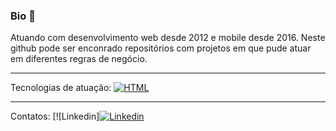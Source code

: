 ### Bio 🔖

Atuando com desenvolvimento web desde 2012 e mobile desde 2016. 
Neste github pode ser enconrado repositórios com projetos em que pude atuar em diferentes regras de negócio. 
_________________________________________________________________________________________________________________
Tecnologias de atuação:
[![HTML](https://img.shields.io/badge/HTML5-E34F26?style=for-the-badge&logo=html5&logoColor=white)](https://www.linkedin.com/in/leandro-loureiro-dev/)


_________________________________________________________________________________________________________________
Contatos:
[![Linkedin][![Linkedin](https://img.shields.io/badge/LinkedIn-0077B5?style=for-the-badge&logo=linkedin&logoColor=white&link=https://www.linkedin.com/in/leandro-loureiro-dev//)](https://www.linkedin.com/in/leandro-loureiro-dev/)


<!--
**leandromltec/leandromltec** is a ✨ _special_ ✨ repository because its `README.md` (this file) appears on your GitHub profile.

Here are some ideas to get you started:

- 🔭 I’m currently working on ...
- 🌱 I’m currently learning ...
- 👯 I’m looking to collaborate on ...
- 🤔 I’m looking for help with ...
- 💬 Ask me about ...
- 📫 How to reach me: ...
- 😄 Pronouns: ...
- ⚡ Fun fact: ...
-->
